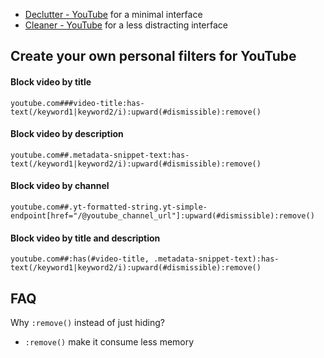 - [Declutter - YouTube](https://raw.githubusercontent.com/thealex-br/web-declutter/refs/heads/main/YouTube.txt) for a minimal interface
- [Cleaner - YouTube](https://raw.githubusercontent.com/thealex-br/web-declutter/refs/heads/main/CleanerYouTube.txt) for a less distracting interface

## Create your own personal filters for YouTube
#### Block video by title
`youtube.com###video-title:has-text(/keyword1|keyword2/i):upward(#dismissible):remove()`
#### Block video by description
`youtube.com##.metadata-snippet-text:has-text(/keyword1|keyword2/i):upward(#dismissible):remove()`
#### Block video by channel
`youtube.com##.yt-formatted-string.yt-simple-endpoint[href="/@youtube_channel_url"]:upward(#dismissible):remove()`
#### Block video by title and description
`youtube.com##:has(#video-title, .metadata-snippet-text):has-text(/keyword1|keyword2/i):upward(#dismissible):remove()`

## FAQ
Why `:remove()` instead of just hiding?
- `:remove()` make it consume less memory
